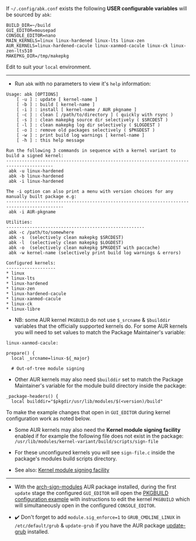 If `~/.config/abk.conf` exists the following **USER configurable variables** will be sourced by `abk`:
```
BUILD_DIR=~/build
GUI_EDITOR=mousepad
CONSOLE_EDITOR=nano
MAIN_KERNELS=linux linux-hardened linux-lts linux-zen
AUR_KERNELS=linux-hardened-cacule linux-xanmod-cacule linux-ck linux-zen-lts510
MAKEPKG_DIR=/tmp/makepkg
```
Edit to suit your `local` environment.

---

* Run `abk` with no parameters to view it's `help` information:
```
Usage: abk [OPTIONS]
	[ -u ] : update [ kernel-name ]
	[ -b ] : build [ kernel-name ]
	[ -i ] : install [ kernel-name / AUR pkgname ]
	[ -c ] : clean [ /path/to/directory ] ( quickly with rsync )
	[ -s ] : clean makepkg source dir selectively ( $SRCDEST )
	[ -l ] : clean makepkg log dir selectively ( $LOGDEST )
	[ -o ] : remove old packages selectively ( $PKGDEST )
	[ -w ] : print build log warnings [ kernel-name ]
	[ -h ] : this help message

Run the following 3 commands in sequence with a kernel variant to build a signed kernel:
----------------------------------------------------------------------------------------
 abk -u linux-hardened
 abk -b linux-hardened
 abk -i linux-hardened
 
The -i option can also print a menu with version choices for any manually built package e.g:
--------------------------------------------------------------------------------------------
 abk -i AUR-pkgname

Utilities:
-----------------------------------------------------
 abk -c /path/to/somewhere
 abk -s  (selectively clean makepkg $SRCDEST)
 abk -l  (selectively clean makepkg $LOGDEST)
 abk -o  (selectively clean makepkg $PKGDEST with paccache)
 abk -w kernel-name (selectively print build log warnings & errors)

Configured kernels:
-------------------
* linux
* linux-lts
* linux-hardened
* linux-zen
* linux-hardened-cacule
* linux-xanmod-cacule
* linux-ck
* linux-libre
```
* NB: some AUR kernel `PKGBUILD` do not use `$_srcname` & `$builddir` variables that the officially supported kernels do. For some AUR kernels you will need to set values to match the Package Maintainer's variable:
```
linux-xanmod-cacule:

prepare() {
  local _srcname=linux-${_major}

  # Out-of-tree module signing
```

* Other AUR kernels may also need `$builddir` set to match the Package Maintainer's variable for the module build directory inside the package:
```
_package-headers() {
  local builddir="$pkgdir/usr/lib/modules/$(<version)/build"
```
To make the example changes that open in `GUI_EDITOR` during kernel configuration work as noted below.

* Some AUR kernels may also need the **Kernel module signing facility** enabled if for example the following file does not exist in the package:
`/usr/lib/modules/kernel-variant/build/scripts/sign-file`

* For these unconfigured kernels you will see `sign-file.c` inside the package's modules build scripts directory.

* See also: [Kernel module signing facility](https://www.kernel.org/doc/html/v5.13/admin-guide/module-signing.html?highlight=module%20signing)
--- 

* With the [arch-sign-modules](https://aur.archlinux.org/packages/arch-sign-modules/) AUR package installed, during the first `update` stage the configured `GUI_EDITOR` will open the [PKGBUILD configuration example](https://github.com/itoffshore/Arch-SKM/blob/master/Arch-Linux-PKGBUILD-example) with instructions to edit the kernel `PKGBUILD` which will simultaneously open in the configured `CONSOLE_EDITOR`.

* :heavy_check_mark: Don't forget to add `module.sig_enforce=1` to `GRUB_CMDLINE_LINUX` in `/etc/default/grub` & `update-grub` if you have the AUR package [update-grub](https://aur.archlinux.org/packages/update-grub/) installed.
